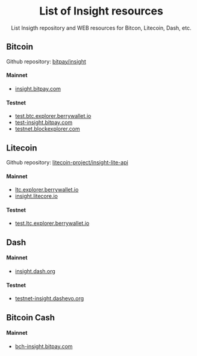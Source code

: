 <p align="center">
  <h1 align="center">List of Insight resources</h3>
  <p align="center">List Insigth repository and WEB resources for Bitcon, Litecoin, Dash, etc.</p>
</p>



## Bitcoin
Github repository: [bitpay/insight](https://github.com/bitpay/insight)

#### Mainnet
 * [insight.bitpay.com](https://insight.bitpay.com)

#### Testnet
 * [test.btc.explorer.berrywallet.io](https://test.btc.explorer.berrywallet.io)
 * [test-insight.bitpay.com](https://test-insight.bitpay.com)
 * [testnet.blockexplorer.com](https://testnet.blockexplorer.com)




## Litecoin
Github repository: [litecoin-project/insight-lite-api](https://github.com/litecoin-project/insight-lite-api)

#### Mainnet
 * [ltc.explorer.berrywallet.io](https://ltc.explorer.berrywallet.io)
 * [insight.litecore.io](https://insight.litecore.io)
 
#### Testnet
 * [test.ltc.explorer.berrywallet.io](https://test.ltc.explorer.berrywallet.io)




## Dash

#### Mainnet
 * [insight.dash.org](https://insight.dash.org)

#### Testnet
 * [testnet-insight.dashevo.org](https://testnet-insight.dashevo.org)



## Bitcoin Cash

#### Mainnet
* [bch-insight.bitpay.com](https://bch-insight.bitpay.com)
